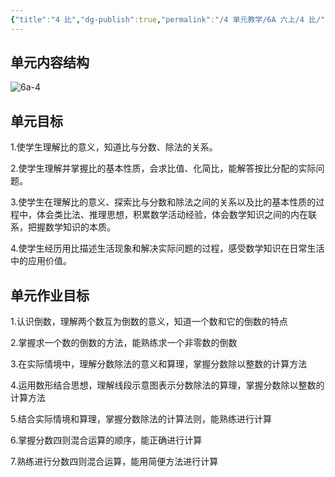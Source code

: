 ```yaml
---
{"title":"4 比","dg-publish":true,"permalink":"/4 单元教学/6A 六上/4 比/","dgPassFrontmatter":true,"noteIcon":""}
---
```



## 单元内容结构

![6a-4](https://r2.edui123.com/2023/05/6a-4.png)

## 单元目标

1.使学生理解比的意义，知道比与分数、除法的关系。

2.使学生理解并掌握比的基本性质，会求比值、化简比，能解答按比分配的实际问题。

3.使学生在理解比的意义、探索比与分数和除法之间的关系以及比的基本性质的过程中，体会类比法、推理思想，积累数学活动经验，体会数学知识之间的内在联系，把握数学知识的本质。

4.使学生经历用比描述生活现象和解决实际问题的过程，感受数学知识在日常生活中的应用价值。

## 单元作业目标

1.认识倒数，理解两个数互为倒数的意义，知道一个数和它的倒数的特点

2.掌握求一个数的倒数的方法，能熟练求一个非零数的倒数

3.在实际情境中，理解分数除法的意义和算理，掌握分数除以整数的计算方法

4.运用数形结合思想，理解线段示意图表示分数除法的算理，掌握分数除以整数的计算方法

5.结合实际情境和算理，掌握分数除法的计算法则，能熟练进行计算

6.掌握分数四则混合运算的顺序，能正确进行计算

7.熟练进行分数四则混合运算，能用简便方法进行计算
